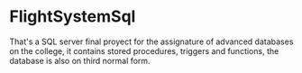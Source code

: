 # FlightSystemSql
That's a SQL server final proyect for the assignature of advanced databases on the college, it contains stored procedures, triggers and functions, the database is also on third normal form.
